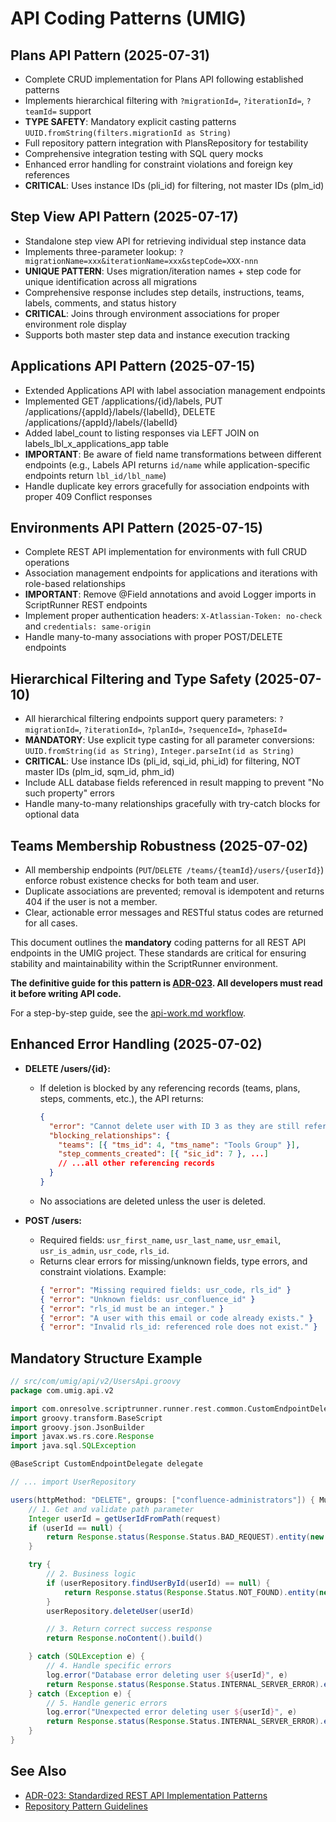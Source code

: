 # API Coding Patterns (UMIG)

## Plans API Pattern (2025-07-31)
- Complete CRUD implementation for Plans API following established patterns
- Implements hierarchical filtering with `?migrationId=`, `?iterationId=`, `?teamId=` support
- **TYPE SAFETY**: Mandatory explicit casting patterns `UUID.fromString(filters.migrationId as String)`
- Full repository pattern integration with PlansRepository for testability
- Comprehensive integration testing with SQL query mocks
- Enhanced error handling for constraint violations and foreign key references
- **CRITICAL**: Uses instance IDs (pli_id) for filtering, not master IDs (plm_id)

## Step View API Pattern (2025-07-17)
- Standalone step view API for retrieving individual step instance data
- Implements three-parameter lookup: `?migrationName=xxx&iterationName=xxx&stepCode=XXX-nnn`
- **UNIQUE PATTERN**: Uses migration/iteration names + step code for unique identification across all migrations
- Comprehensive response includes step details, instructions, teams, labels, comments, and status history
- **CRITICAL**: Joins through environment associations for proper environment role display
- Supports both master step data and instance execution tracking

## Applications API Pattern (2025-07-15)
- Extended Applications API with label association management endpoints
- Implemented GET /applications/{id}/labels, PUT /applications/{appId}/labels/{labelId}, DELETE /applications/{appId}/labels/{labelId}
- Added label_count to listing responses via LEFT JOIN on labels_lbl_x_applications_app table
- **IMPORTANT**: Be aware of field name transformations between different endpoints (e.g., Labels API returns `id/name` while application-specific endpoints return `lbl_id/lbl_name`)
- Handle duplicate key errors gracefully for association endpoints with proper 409 Conflict responses

## Environments API Pattern (2025-07-15)
- Complete REST API implementation for environments with full CRUD operations
- Association management endpoints for applications and iterations with role-based relationships
- **IMPORTANT**: Remove @Field annotations and avoid Logger imports in ScriptRunner REST endpoints
- Implement proper authentication headers: `X-Atlassian-Token: no-check` and `credentials: same-origin`
- Handle many-to-many associations with proper POST/DELETE endpoints

## Hierarchical Filtering and Type Safety (2025-07-10)
- All hierarchical filtering endpoints support query parameters: `?migrationId=`, `?iterationId=`, `?planId=`, `?sequenceId=`, `?phaseId=`
- **MANDATORY**: Use explicit type casting for all parameter conversions: `UUID.fromString(id as String)`, `Integer.parseInt(id as String)`
- **CRITICAL**: Use instance IDs (pli_id, sqi_id, phi_id) for filtering, NOT master IDs (plm_id, sqm_id, phm_id)
- Include ALL database fields referenced in result mapping to prevent "No such property" errors
- Handle many-to-many relationships gracefully with try-catch blocks for optional data

## Teams Membership Robustness (2025-07-02)
- All membership endpoints (`PUT`/`DELETE /teams/{teamId}/users/{userId}`) enforce robust existence checks for both team and user.
- Duplicate associations are prevented; removal is idempotent and returns 404 if the user is not a member.
- Clear, actionable error messages and RESTful status codes are returned for all cases.

This document outlines the **mandatory** coding patterns for all REST API endpoints in the UMIG project. These standards are critical for ensuring stability and maintainability within the ScriptRunner environment.

**The definitive guide for this pattern is [ADR-023](../../../../docs/adr/ADR-023-Standardized-Rest-Api-Patterns.md). All developers must read it before writing API code.**

For a step-by-step guide, see the [api-work.md workflow](../../../../.clinerules/workflows/api-work.md).

## Enhanced Error Handling (2025-07-02)

- **DELETE /users/{id}:**
  - If deletion is blocked by any referencing records (teams, plans, steps, comments, etc.), the API returns:
    ```json
    {
      "error": "Cannot delete user with ID 3 as they are still referenced by other resources.",
      "blocking_relationships": {
        "teams": [{ "tms_id": 4, "tms_name": "Tools Group" }],
        "step_comments_created": [{ "sic_id": 7 }, ...]
        // ...all other referencing records
      }
    }
    ```
  - No associations are deleted unless the user is deleted.

- **POST /users:**
  - Required fields: `usr_first_name`, `usr_last_name`, `usr_email`, `usr_is_admin`, `usr_code`, `rls_id`.
  - Returns clear errors for missing/unknown fields, type errors, and constraint violations. Example:
    ```json
    { "error": "Missing required fields: usr_code, rls_id" }
    { "error": "Unknown fields: usr_confluence_id" }
    { "error": "rls_id must be an integer." }
    { "error": "A user with this email or code already exists." }
    { "error": "Invalid rls_id: referenced role does not exist." }
    ```

## Mandatory Structure Example
```groovy
// src/com/umig/api/v2/UsersApi.groovy
package com.umig.api.v2

import com.onresolve.scriptrunner.runner.rest.common.CustomEndpointDelegate
import groovy.transform.BaseScript
import groovy.json.JsonBuilder
import javax.ws.rs.core.Response
import java.sql.SQLException

@BaseScript CustomEndpointDelegate delegate

// ... import UserRepository

users(httpMethod: "DELETE", groups: ["confluence-administrators"]) { MultivaluedMap queryParams, String body, HttpServletRequest request ->
    // 1. Get and validate path parameter
    Integer userId = getUserIdFromPath(request)
    if (userId == null) {
        return Response.status(Response.Status.BAD_REQUEST).entity(new JsonBuilder([error: "User ID is required."]).toString()).build()
    }

    try {
        // 2. Business logic
        if (userRepository.findUserById(userId) == null) {
            return Response.status(Response.Status.NOT_FOUND).entity(new JsonBuilder([error: "User not found."]).toString()).build()
        }
        userRepository.deleteUser(userId)

        // 3. Return correct success response
        return Response.noContent().build()

    } catch (SQLException e) {
        // 4. Handle specific errors
        log.error("Database error deleting user ${userId}", e)
        return Response.status(Response.Status.INTERNAL_SERVER_ERROR).entity(new JsonBuilder([error: "A database error occurred."]).toString()).build()
    } catch (Exception e) {
        // 5. Handle generic errors
        log.error("Unexpected error deleting user ${userId}", e)
        return Response.status(Response.Status.INTERNAL_SERVER_ERROR).entity(new JsonBuilder([error: "An internal error occurred."]).toString()).build()
    }
}
```

## See Also
- [ADR-023: Standardized REST API Implementation Patterns](../../../../docs/adr/ADR-023-Standardized-Rest-Api-Patterns.md)
- [Repository Pattern Guidelines](../repository/README.md)
